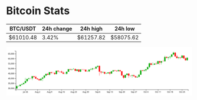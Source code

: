 # Bitcoin Stats

BTC/USDT|24h change|24h high|24h low|
|---|---|---|---|
|$61010.48|3.42%|$61257.82|$58075.62|

<img src="./chart.svg">
